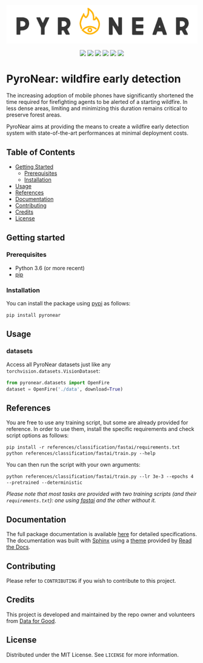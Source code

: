 ![PyroNear Logo](docs/source/_static/img/pyronear-logo-dark.png)

<p align="center">
    <a href="LICENSE" alt="License">
        <img src="https://img.shields.io/badge/License-MIT-brightgreen.svg" /></a>
    <a href="https://www.codacy.com/manual/fg/pyronear?utm_source=github.com&amp;utm_medium=referral&amp;utm_content=frgfm/PyroNear&amp;utm_campaign=Badge_Grade">
        <img src="https://api.codacy.com/project/badge/Grade/55423de221b14b18a5e35804574d5d5a"/></a>
    <a href="https://circleci.com/gh/frgfm/PyroNear">
        <img src="https://circleci.com/gh/frgfm/PyroNear.svg?style=shield" /></a>
    <a href="https://codecov.io/gh/frgfm/PyroNear">
  		<img src="https://codecov.io/gh/frgfm/PyroNear/branch/master/graph/badge.svg" /></a>
    <a href="https://frgfm.github.io/PyroNear">
  		<img src="https://img.shields.io/badge/docs-available-blue.svg" /></a>
    <a href="https://pypi.org/project/pyronear/" alt="Pypi">
        <img src="https://img.shields.io/badge/pypi-v0.1.0-blue.svg" /></a>
</p>



# PyroNear: wildfire early detection

The increasing adoption of mobile phones have significantly shortened the time required for firefighting agents to be alerted of a starting wildfire. In less dense areas, limiting and minimizing this duration remains critical to preserve forest areas.

PyroNear aims at providing the means to create a wildfire early detection system with state-of-the-art performances at minimal deployment costs.



## Table of Contents

* [Getting Started](#getting-started)
  * [Prerequisites](#prerequisites)
  * [Installation](#installation)
* [Usage](#usage)
* [References](#references)
* [Documentation](#documentation)
* [Contributing](#contributing)
* [Credits](#credits)
* [License](#license)



## Getting started

### Prerequisites

- Python 3.6 (or more recent)
- [pip](https://pip.pypa.io/en/stable/)

### Installation

You can install the package using [pypi](https://pypi.org/project/pyronear/) as follows:

```shell
pip install pyronear
```



## Usage

### datasets

Access all PyroNear datasets just like any `torchvision.datasets.VisionDataset`:

```python
from pyronear.datasets import OpenFire
dataset = OpenFire('./data', download=True)
```



## References

You are free to use any training script, but some are already provided for reference. In order to use them, install the specific requirements and check script options as follows:

```shell
pip install -r references/classification/fastai/requirements.txt
python references/classification/fastai/train.py --help
```

You can then run the script with your own arguments:

```shell
python references/classification/fastai/train.py --lr 3e-3 --epochs 4 --pretrained --deterministic
```

*Please note that most tasks are provided with two training scripts (and their `requirements.txt`): one using [fastai](https://github.com/fastai/fastai) and the other without it.*



## Documentation

The full package documentation is available [here](<https://frgfm.github.io/PyroNear/>) for detailed specifications. The documentation was built with [Sphinx](sphinx-doc.org) using a [theme](github.com/readthedocs/sphinx_rtd_theme) provided by [Read the Docs](readthedocs.org).



## Contributing

Please refer to `CONTRIBUTING` if you wish to contribute to this project.



## Credits

This project is developed and maintained by the repo owner and volunteers from [Data for Good](https://dataforgood.fr/).



## License

Distributed under the MIT License. See `LICENSE` for more information.
